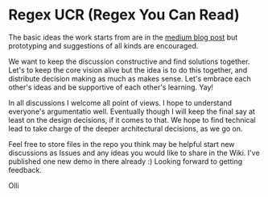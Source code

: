 # Regex UCR (Regex You Can Read)

The basic ideas the work starts from are in the [medium blog post](https://medium.com/@savolai/regular-expressions-you-can-read-a-new-visual-syntax-526c3cf45df1#.sk2363nfq ) but prototyping and suggestions of all kinds are encouraged. 

We want  to keep the discussion constructive and find solutions together. Let's to keep the core vision alive but the idea is to do this together, and distribute decision making as much as makes sense. Let's embrace each other's ideas and be supportive of each other's learning. Yay!

In all discussions I welcome all point of views. I hope to understand everyone's argumentatio well. Eventually though I will keep the final say at least on the design decisions, if it comes to that. We hope to find technical lead to take charge of the deeper architectural decisions, as we go on.

Feel free to store files in the repo you think may be helpful start new discussions as Issues and any ideas you would like to share in the Wiki. I've published one new demo in there already :) Looking forward to getting feedback.

Olli
